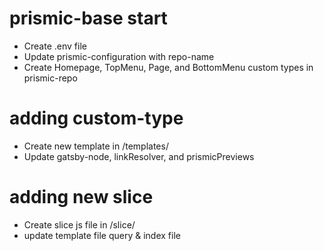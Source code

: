 # prismic-base start
  - Create .env file
  - Update prismic-configuration with repo-name
  - Create Homepage, TopMenu, Page, and BottomMenu custom types in prismic-repo

# adding custom-type
  - Create new template in /templates/
  - Update gatsby-node, linkResolver, and prismicPreviews

# adding new slice
  - Create slice js file in /slice/
  - update template file query & index file

